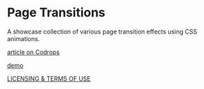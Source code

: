 
Page Transitions
=========

A showcase collection of various page transition effects using CSS animations.

[article on Codrops](http://tympanus.net/codrops/?p=15001)

[demo](http://tympanus.net/Development/PageTransitions/)

[LICENSING & TERMS OF USE](http://tympanus.net/codrops/licensing/)